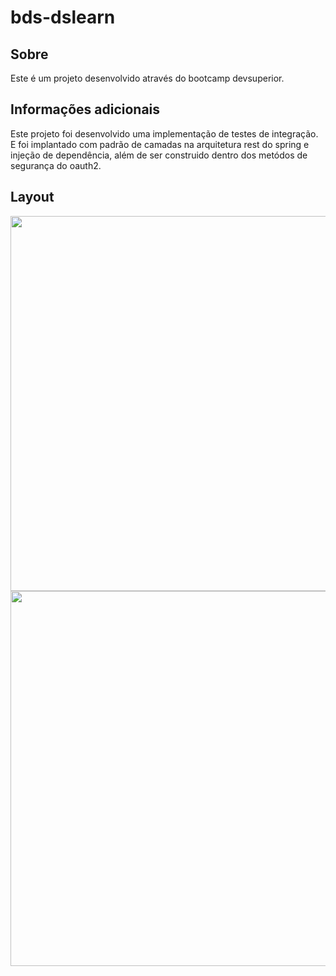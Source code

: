 # bds-dslearn

## Sobre

Este é um projeto desenvolvido através do bootcamp devsuperior.
 
## Informações adicionais

Este projeto foi desenvolvido uma implementação de testes de integração. E foi implantado com padrão de camadas na arquitetura rest do spring e injeção de dependência, além de ser construido dentro dos metódos de segurança do oauth2.
 
## Layout
<p align="center">
  <img width="600" src="">
  <img width="600" src="">
</P>
